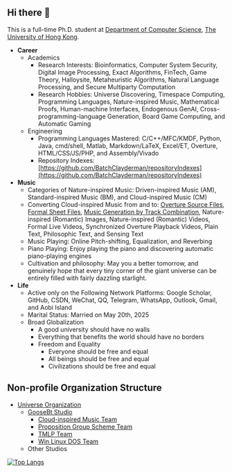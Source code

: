 ## Hi there 👋

This is a full-time Ph.D. student at [Department of Computer Science](https://www.cs.hku.hk/), [The University of Hong Kong](https://www.hku.hk/). 

- **Career**
  - Academics
    - Research Interests: Bioinformatics, Computer System Security, Digital Image Processing, Exact Algorithms, FinTech, Game Theory, Halloysite, Metaheuristic Algorithms, Natural Language Processing, and Secure Multiparty Computation
    - Research Hobbies: Universe Discovering, Timespace Computing, Programming Languages, Nature-inspired Music, Mathematical Proofs, Human-machine Interfaces, Endogenous GenAI, Cross-programming-language Generation, Board Game Computing, and Automatic Gaming
  - Engineering
    - Programming Languages Mastered: C/C++/MFC/KMDF, Python, Java, cmd/shell, Matlab, Markdown/LaTeX, Excel/ET, Overture, HTML/CSS/JS/PHP, and Assembly/Vivado
    - Repository Indexes: [https://github.com/BatchClayderman/repositoryIndexes](https://github.com/BatchClayderman/repositoryIndexes)
- **Music**
  - Categories of Nature-inspired Music: Driven-inspired Music (AM), Standard-inspired Music (BM), and Cloud-inspired Music (CM)
  - Converting Cloud-inspired Music from and to: [Overture Source Files](https://github.com/Cloud-inspired-Music-Team/Inspired-Music/tree/main/ove%E7%9B%AE%E5%BD%95), [Formal Sheet Files](https://github.com/Cloud-inspired-Music-Team/Inspired-Music), [Music Generation by Track Combination](https://github.com/Cloud-inspired-Music-Team/Inspired-Music/tree/main/%E7%BA%AF%E9%92%A2%E7%90%B4), Nature-inspired (Romantic) Images, Nature-inspired (Romantic) Videos, Formal Live Videos, Synchronized Overture Playback Videos, Plain Text, Philosophic Text, and Sensing Text
  - Music Playing: Online Pitch-shifting, Equalization, and Reverbing
  - Piano Playing: Enjoy playing the piano and discovering automatic piano-playing engines
  - Cultivation and philosophy: May you a better tomorrow, and genuinely hope that every tiny corner of the giant universe can be entirely filled with fairly dazzling starlight. 
- **Life**
  - Active only on the Following Network Platforms: Google Scholar, GitHub, CSDN, WeChat, QQ, Telegram, WhatsApp, Outlook, Gmail, and Aobi Island
  - Marital Status: Married on May 20th, 2025
  - Broad Globalization
    - A good university should have no walls
    - Everything that benefits the world should have no borders
    - Freedom and Equality
      - Everyone should be free and equal
      - All beings should be free and equal
      - Civilizations should be free and equal

## Non-profile Organization Structure

- [Universe Organization](https://github.com/Universe-Organization)
  - [GooseBt Studio](https://github.com/GooseBt-Studio)
    - [Cloud-inspired Music Team](https://github.com/Cloud-inspired-Music-Team)
    - [Proposition Group Scheme Team](https://github.com/Proposition-Group-Scheme-Team)
    - [TMLP Team](https://github.com/TMLP-Team)
    - [Win Linux DOS Team](https://github.com/Win-Linux-DOS-Team)
  - Other Studios

[![Top Langs](https://github-readme-stats.vercel.app/api/top-langs/?username=BatchClayderman&hide=CMake,Objective-C%2B%2B&layout=compact)](https://github.com/BatchClayderman?tab=repositories)
